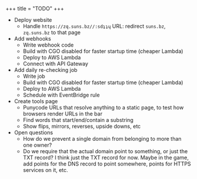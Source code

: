 +++
title = "TODO"
+++

* Deploy website
    * Handle `https://zq.suns.bz//:sdʇʇɥ` URL: redirect `suns.bz`, `zq.suns.bz` to that page
* Add webhooks
    * Write webhook code
    * Build with CGO disabled for faster startup time (cheaper Lambda)
    * Deploy to AWS Lambda
    * Connect with API Gateway
* Add daily re-checking job
    * Write job
    * Build with CGO disabled for faster startup time (cheaper Lambda)
    * Deploy to AWS Lambda
    * Schedule with EventBridge rule
* Create tools page
    * Punycode URLs that resolve anything to a static page, to test how browsers render URLs in the bar
    * Find words that start/end/contain a substring
    * Show flips, mirrors, reverses, upside downs, etc
* Open questions
    * How do we prevent a single domain from belonging to more than one owner?
    * Do we require that the actual domain point to something, or just the TXT record?
      I think just the TXT record for now.
      Maybe in the game, add points for the DNS record to point somewhere, points for HTTPS services on it, etc.
